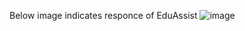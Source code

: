 Below image indicates responce of EduAssist
![image](https://github.com/user-attachments/assets/48504a19-4cae-475c-be1d-17ac2316c790)
